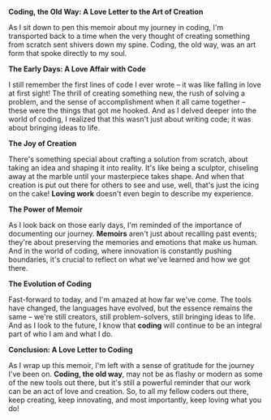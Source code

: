 **Coding, the Old Way: A Love Letter to the Art of Creation**

As I sit down to pen this memoir about my journey in coding, I'm transported back to a time when the very thought of creating something from scratch sent shivers down my spine. Coding, the old way, was an art form that spoke directly to my soul.

**The Early Days: A Love Affair with Code**

I still remember the first lines of code I ever wrote – it was like falling in love at first sight! The thrill of creating something new, the rush of solving a problem, and the sense of accomplishment when it all came together – these were the things that got me hooked. And as I delved deeper into the world of coding, I realized that this wasn't just about writing code; it was about bringing ideas to life.

**The Joy of Creation**

There's something special about crafting a solution from scratch, about taking an idea and shaping it into reality. It's like being a sculptor, chiseling away at the marble until your masterpiece takes shape. And when that creation is put out there for others to see and use, well, that's just the icing on the cake! **Loving work** doesn't even begin to describe my experience.

**The Power of Memoir**

As I look back on those early days, I'm reminded of the importance of documenting our journey. **Memoirs** aren't just about recalling past events; they're about preserving the memories and emotions that make us human. And in the world of coding, where innovation is constantly pushing boundaries, it's crucial to reflect on what we've learned and how we got there.

**The Evolution of Coding**

Fast-forward to today, and I'm amazed at how far we've come. The tools have changed, the languages have evolved, but the essence remains the same – we're still creators, still problem-solvers, still bringing ideas to life. And as I look to the future, I know that **coding** will continue to be an integral part of who I am and what I do.

**Conclusion: A Love Letter to Coding**

As I wrap up this memoir, I'm left with a sense of gratitude for the journey I've been on. **Coding, the old way**, may not be as flashy or modern as some of the new tools out there, but it's still a powerful reminder that our work can be an act of love and creation. So, to all my fellow coders out there, keep creating, keep innovating, and most importantly, keep loving what you do!